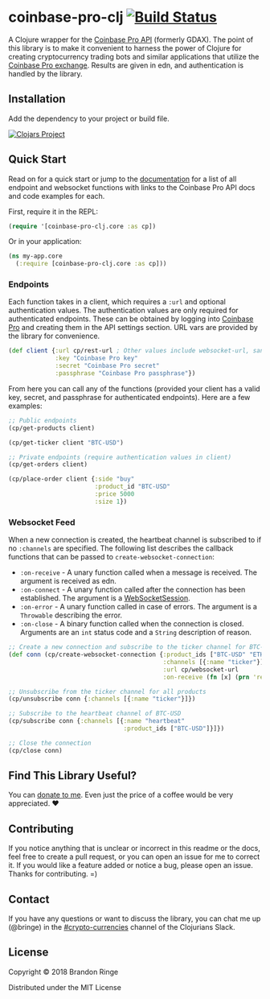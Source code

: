 # coinbase-pro-clj [![Build Status](https://travis-ci.org/bpringe/coinbase-pro-clj.svg?branch=master)](https://travis-ci.org/bpringe/coinbase-pro-clj)

A Clojure wrapper for the [Coinbase Pro API](https://docs.pro.coinbase.com/) (formerly GDAX). The point of this library is to make it convenient to harness the power of Clojure
for creating cryptocurrency trading bots and similar applications that utilize the [Coinbase Pro exchange](https://pro.coinbase.com). Results are given in edn, and authentication is handled by the library.

## Installation

Add the dependency to your project or build file.

[![Clojars Project](https://img.shields.io/clojars/v/coinbase-pro-clj.svg)](https://clojars.org/coinbase-pro-clj)

## Quick Start

Read on for a quick start or jump to the [documentation](https://bpringe.github.io/coinbase-pro-clj/index.html) for a list of all endpoint and websocket functions with links to the Coinbase Pro API docs and code examples for each.

First, require it in the REPL:

```clojure
(require '[coinbase-pro-clj.core :as cp])
```

Or in your application:

```clojure
(ns my-app.core
  (:require [coinbase-pro-clj.core :as cp]))
```

### Endpoints

Each function takes in a client, which requires a `:url` and optional authentication values. The authentication values are only required for authenticated endpoints. These can be obtained by logging into [Coinbase Pro](https://pro.coinbase.com) and creating them in the API settings section. URL vars are provided by the library for convenience.

```clojure
(def client {:url cp/rest-url ; Other values include websocket-url, sandbox-rest-url, and sanbox-websocket-url.
             :key "Coinbase Pro key"
             :secret "Coinbase Pro secret"
             :passphrase "Coinbase Pro passphrase"})
```

From here you can call any of the functions (provided your client has a valid key, secret, and passphrase for authenticated endpoints). Here are a few examples:

```clojure
;; Public endpoints
(cp/get-products client)

(cp/get-ticker client "BTC-USD")

;; Private endpoints (require authentication values in client)
(cp/get-orders client)

(cp/place-order client {:side "buy"
                        :product_id "BTC-USD"
                        :price 5000
                        :size 1})
```

### Websocket Feed

When a new connection is created, the heartbeat channel is subscribed to if no `:channels` are specified. The following list describes the callback functions that can be passed to `create-websocket-connection`:

- `:on-receive` - A unary function called when a message is received. The argument is received as edn.
- `:on-connect` - A unary function called after the connection has been established. The argument is a [WebSocketSession](https://www.eclipse.org/jetty/javadoc/9.4.8.v20171121/org/eclipse/jetty/websocket/common/WebSocketSession.html).
- `:on-error` - A unary function called in case of errors. The argument is a `Throwable` describing the error.
- `:on-close` - A binary function called when the connection is closed. Arguments are an `int` status code and a `String` description of reason.

```clojure
;; Create a new connection and subscribe to the ticker channel for BTC-USD
(def conn (cp/create-websocket-connection {:product_ids ["BTC-USD" "ETH-USD"]
                                           :channels [{:name "ticker"}]
                                           :url cp/websocket-url
                                           :on-receive (fn [x] (prn 'received x))}))

;; Unsubscribe from the ticker channel for all products
(cp/unsubscribe conn {:channels [{:name "ticker"}]})

;; Subscribe to the heartbeat channel of BTC-USD
(cp/subscribe conn {:channels [{:name "heartbeat"
                                :product_ids ["BTC-USD"]}]})

;; Close the connection
(cp/close conn)
```

## Find This Library Useful?

You can [donate to me](https://paypal.me/BrandonRinge?locale.x=en_US). Even just the price of a coffee would be very appreciated. :heart:

## Contributing

If you notice anything that is unclear or incorrect in this readme or the docs, feel free to create a pull request, or you can open an issue for me to correct it. If you would like a feature added or notice a bug, please open an issue. Thanks for contributing. =)

## Contact

If you have any questions or want to discuss the library, you can chat me up (@bringe) in the [#crypto-currencies](https://clojurians.slack.com/messages/C7N5B9LLT) channel of the Clojurians Slack.

## License

Copyright © 2018 Brandon Ringe

Distributed under the MIT License
